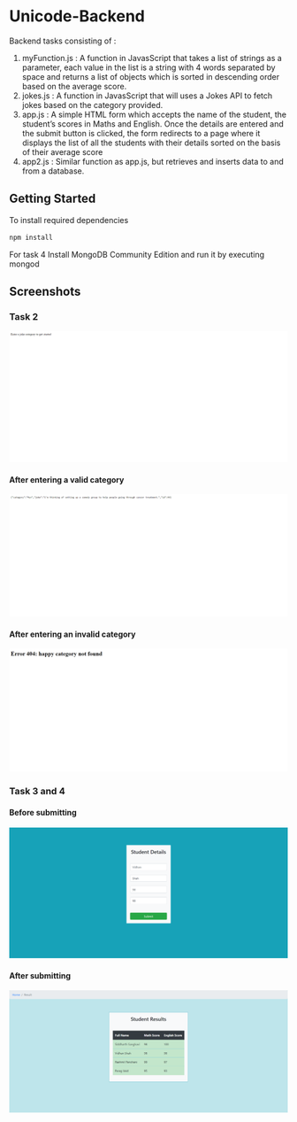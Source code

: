 # Unicode-Backend

Backend tasks consisting of : 

1. myFunction.js : A function in JavasScript that takes a list of strings as a parameter, each value in the list is a string with 4 words separated by space and returns a list of objects which is sorted in descending order based on the average score.
2. jokes.js : A function in JavasScript that will uses a Jokes API to fetch jokes based on the category provided. 
3. app.js :  A simple HTML form which accepts the name of the student, the student’s scores in Maths and English. Once the details are entered and the submit button is clicked, the form redirects to a page where it displays the list of all the students with their details sorted on the basis of their average score
4. app2.js : Similar function as app.js, but retrieves and inserts data to and from a database. 

## Getting Started

To install required dependencies
```bash
npm install
```

For task 4
Install MongoDB Community Edition and run it by executing mongod

## Screenshots

### Task 2 

<img src="screenshots/task2.1.png">

#### After entering a valid category

<img src="screenshots/task2.2.png">

#### After entering an invalid category

<img src="screenshots/task2.3.png">


### Task 3 and 4 

#### Before submitting

<img src="screenshots/task3,4.1.png">

#### After submitting

<img src="screenshots/task3,4.2.png">

